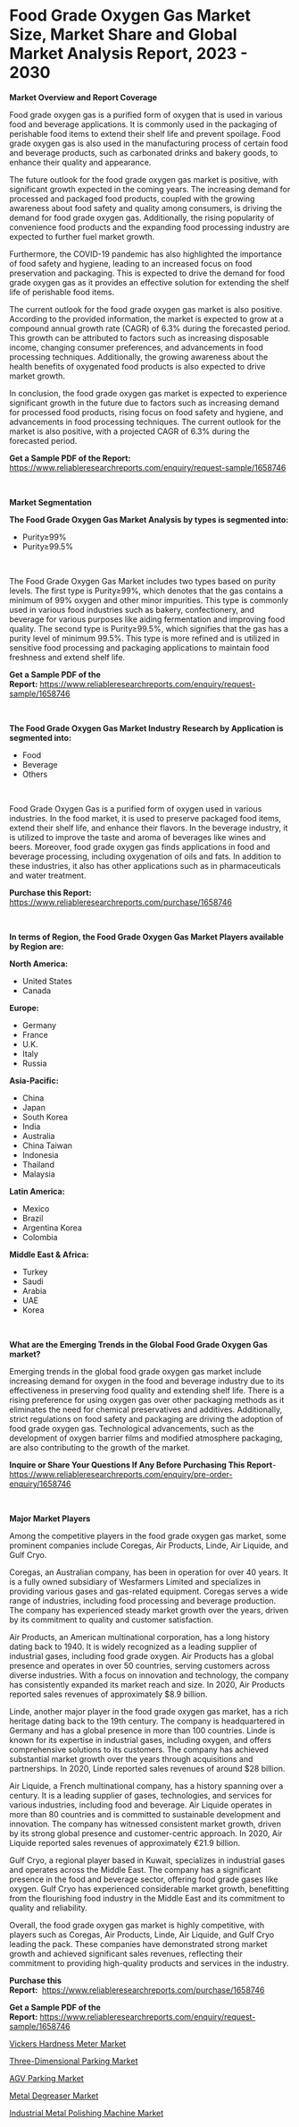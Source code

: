 <p><h1>Food Grade Oxygen Gas Market Size, Market Share and Global Market Analysis Report, 2023 - 2030</h1></p><p><strong>Market Overview and Report Coverage</strong></p>
<p><p>Food grade oxygen gas is a purified form of oxygen that is used in various food and beverage applications. It is commonly used in the packaging of perishable food items to extend their shelf life and prevent spoilage. Food grade oxygen gas is also used in the manufacturing process of certain food and beverage products, such as carbonated drinks and bakery goods, to enhance their quality and appearance.</p><p>The future outlook for the food grade oxygen gas market is positive, with significant growth expected in the coming years. The increasing demand for processed and packaged food products, coupled with the growing awareness about food safety and quality among consumers, is driving the demand for food grade oxygen gas. Additionally, the rising popularity of convenience food products and the expanding food processing industry are expected to further fuel market growth.</p><p>Furthermore, the COVID-19 pandemic has also highlighted the importance of food safety and hygiene, leading to an increased focus on food preservation and packaging. This is expected to drive the demand for food grade oxygen gas as it provides an effective solution for extending the shelf life of perishable food items.</p><p>The current outlook for the food grade oxygen gas market is also positive. According to the provided information, the market is expected to grow at a compound annual growth rate (CAGR) of 6.3% during the forecasted period. This growth can be attributed to factors such as increasing disposable income, changing consumer preferences, and advancements in food processing techniques. Additionally, the growing awareness about the health benefits of oxygenated food products is also expected to drive market growth.</p><p>In conclusion, the food grade oxygen gas market is expected to experience significant growth in the future due to factors such as increasing demand for processed food products, rising focus on food safety and hygiene, and advancements in food processing techniques. The current outlook for the market is also positive, with a projected CAGR of 6.3% during the forecasted period.</p></p>
<p><strong>Get a Sample PDF of the Report:</strong> <a href="https://www.reliableresearchreports.com/enquiry/request-sample/1658746">https://www.reliableresearchreports.com/enquiry/request-sample/1658746</a></p>
<p>&nbsp;</p>
<p><strong>Market Segmentation</strong></p>
<p><strong>The Food Grade Oxygen Gas Market Analysis by types is segmented into:</strong></p>
<p><ul><li>Purity≥99%</li><li>Purity≥99.5%</li></ul></p>
<p>&nbsp;</p>
<p><p>The Food Grade Oxygen Gas Market includes two types based on purity levels. The first type is Purity≥99%, which denotes that the gas contains a minimum of 99% oxygen and other minor impurities. This type is commonly used in various food industries such as bakery, confectionery, and beverage for various purposes like aiding fermentation and improving food quality. The second type is Purity≥99.5%, which signifies that the gas has a purity level of minimum 99.5%. This type is more refined and is utilized in sensitive food processing and packaging applications to maintain food freshness and extend shelf life.</p></p>
<p><strong>Get a Sample PDF of the Report:</strong>&nbsp;<a href="https://www.reliableresearchreports.com/enquiry/request-sample/1658746">https://www.reliableresearchreports.com/enquiry/request-sample/1658746</a></p>
<p>&nbsp;</p>
<p><strong>The Food Grade Oxygen Gas Market Industry Research by Application is segmented into:</strong></p>
<p><ul><li>Food</li><li>Beverage</li><li>Others</li></ul></p>
<p>&nbsp;</p>
<p><p>Food Grade Oxygen Gas is a purified form of oxygen used in various industries. In the food market, it is used to preserve packaged food items, extend their shelf life, and enhance their flavors. In the beverage industry, it is utilized to improve the taste and aroma of beverages like wines and beers. Moreover, food grade oxygen gas finds applications in food and beverage processing, including oxygenation of oils and fats. In addition to these industries, it also has other applications such as in pharmaceuticals and water treatment.</p></p>
<p><strong>Purchase this Report:</strong>&nbsp; <a href="https://www.reliableresearchreports.com/purchase/1658746">https://www.reliableresearchreports.com/purchase/1658746</a></p>
<p>&nbsp;</p>
<p><strong>In terms of Region, the Food Grade Oxygen Gas Market Players available by Region are:</strong></p>
<p>
    <p> <strong> North America: </strong>
        <ul>
            <li>United States</li>
            <li>Canada</li>
        </ul>
        </p> 
    <p> <strong> Europe: </strong>
        <ul>
            <li>Germany</li>
            <li>France</li>
            <li>U.K.</li>
            <li>Italy</li>
            <li>Russia</li>
        </ul>
        </p> 
    <p> <strong> Asia-Pacific: </strong>
        <ul>
            <li>China</li>
            <li>Japan</li>
            <li>South Korea</li>
            <li>India</li>
            <li>Australia</li>
            <li>China Taiwan</li>
            <li>Indonesia</li>
            <li>Thailand</li>
            <li>Malaysia</li>
        </ul>
        </p> 
    <p> <strong> Latin America: </strong>
        <ul>
            <li>Mexico</li>
            <li>Brazil</li>
            <li>Argentina Korea</li>
            <li>Colombia</li>
        </ul>
        </p> 
    <p> <strong> Middle East & Africa: </strong>
        <ul>
            <li>Turkey</li>
            <li>Saudi</li>
            <li>Arabia</li>
            <li>UAE</li>
            <li>Korea</li>
        </ul>
    </p>
    </p>
<p>&nbsp;</p>
<p><strong>What are the Emerging Trends in the Global Food Grade Oxygen Gas market?</strong></p>
<p><p>Emerging trends in the global food grade oxygen gas market include increasing demand for oxygen in the food and beverage industry due to its effectiveness in preserving food quality and extending shelf life. There is a rising preference for using oxygen gas over other packaging methods as it eliminates the need for chemical preservatives and additives. Additionally, strict regulations on food safety and packaging are driving the adoption of food grade oxygen gas. Technological advancements, such as the development of oxygen barrier films and modified atmosphere packaging, are also contributing to the growth of the market.</p></p>
<p><strong>Inquire or Share Your Questions If Any Before Purchasing This Report</strong>- <a href="https://www.reliableresearchreports.com/enquiry/pre-order-enquiry/1658746">https://www.reliableresearchreports.com/enquiry/pre-order-enquiry/1658746</a></p>
<p>&nbsp;</p>
<p><strong>Major Market Players</strong></p>
<p><p>Among the competitive players in the food grade oxygen gas market, some prominent companies include Coregas, Air Products, Linde, Air Liquide, and Gulf Cryo.</p><p>Coregas, an Australian company, has been in operation for over 40 years. It is a fully owned subsidiary of Wesfarmers Limited and specializes in providing various gases and gas-related equipment. Coregas serves a wide range of industries, including food processing and beverage production. The company has experienced steady market growth over the years, driven by its commitment to quality and customer satisfaction.</p><p>Air Products, an American multinational corporation, has a long history dating back to 1940. It is widely recognized as a leading supplier of industrial gases, including food grade oxygen. Air Products has a global presence and operates in over 50 countries, serving customers across diverse industries. With a focus on innovation and technology, the company has consistently expanded its market reach and size. In 2020, Air Products reported sales revenues of approximately $8.9 billion.</p><p>Linde, another major player in the food grade oxygen gas market, has a rich heritage dating back to the 19th century. The company is headquartered in Germany and has a global presence in more than 100 countries. Linde is known for its expertise in industrial gases, including oxygen, and offers comprehensive solutions to its customers. The company has achieved substantial market growth over the years through acquisitions and partnerships. In 2020, Linde reported sales revenues of around $28 billion.</p><p>Air Liquide, a French multinational company, has a history spanning over a century. It is a leading supplier of gases, technologies, and services for various industries, including food and beverage. Air Liquide operates in more than 80 countries and is committed to sustainable development and innovation. The company has witnessed consistent market growth, driven by its strong global presence and customer-centric approach. In 2020, Air Liquide reported sales revenues of approximately €21.9 billion.</p><p>Gulf Cryo, a regional player based in Kuwait, specializes in industrial gases and operates across the Middle East. The company has a significant presence in the food and beverage sector, offering food grade gases like oxygen. Gulf Cryo has experienced considerable market growth, benefitting from the flourishing food industry in the Middle East and its commitment to quality and reliability.</p><p>Overall, the food grade oxygen gas market is highly competitive, with players such as Coregas, Air Products, Linde, Air Liquide, and Gulf Cryo leading the pack. These companies have demonstrated strong market growth and achieved significant sales revenues, reflecting their commitment to providing high-quality products and services in the industry.</p></p>
<p><strong>Purchase this Report:</strong>&nbsp;&nbsp;<a href="https://www.reliableresearchreports.com/purchase/1658746">https://www.reliableresearchreports.com/purchase/1658746</a></p>
<p></p>
<p><strong>Get a Sample PDF of the Report:</strong>&nbsp;<a href="https://www.reliableresearchreports.com/enquiry/request-sample/1658746">https://www.reliableresearchreports.com/enquiry/request-sample/1658746</a></p>
<p><p><a href="https://www.linkedin.com/pulse/vickers-hardness-meter-market-size-growth-forecast-from/">Vickers Hardness Meter Market</a></p><p><a href="https://www.linkedin.com/pulse/three-dimensional-parking-market-share-amp-new-trends-analysis/">Three-Dimensional Parking Market</a></p><p><a href="https://www.linkedin.com/pulse/agv-parking-market-size-2023-2030-global-industrial-analysis/">AGV Parking Market</a></p><p><a href="https://medium.com/@akshatreportprime/metal-degreaser-market-size-growth-forecast-2023-2030-5761ab0c8ee7">Metal Degreaser Market</a></p><p><a href="https://medium.com/@nettieboyle84/industrial-metal-polishing-machine-market-size-growth-forecast-2023-2030-71801c227b98">Industrial Metal Polishing Machine Market</a></p></p>